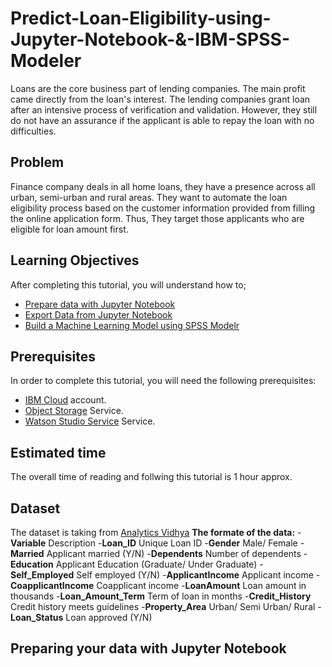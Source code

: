 # Predict-Loan-Eligibility-using-Jupyter-Notebook-&-IBM-SPSS-Modeler
Loans are the core business part of lending companies. The main profit came directly from the loan's interest. The lending companies grant loan after an intensive process of verification and validation. However, they still do not have an assurance if the applicant is able to repay the loan with no difficulties.

## Problem
Finance company deals in all home loans, they have a presence across all urban, semi-urban and rural areas. They want to automate the loan eligibility process based on the customer information provided from filling the online application form.
Thus, They target those applicants who are eligible for loan amount first.

## Learning Objectives
After completing this tutorial, you will understand how to;
- [Prepare data with Jupyter Notebook](#Preparing-your-data-with-Jupyter-Notebook)
- [Export Data from Jupyter Notebook](#)
- [Build a Machine Learning Model using SPSS Modelr](#)

## Prerequisites
In order to complete this tutorial, you will need the following prerequisites:
- [IBM Cloud](https://www.ibm.com/cloud/) account.
- [Object Storage](https://console.bluemix.net/catalog/services/cloud-object-storage) Service.
- [Watson Studio Service](https://console.bluemix.net/catalog/services/watson-studio) Service.

## Estimated time
The overall time of reading and follwing this tutorial is 1 hour approx.

## Dataset
The dataset is taking from [Analytics Vidhya](https://datahack.analyticsvidhya.com/contest/practice-problem-loan-prediction-iii/#data_dictionary)
**The formate of the data:**
-**Variable**            Description
-**Loan_ID**             Unique Loan ID
-**Gender**              Male/ Female
-**Married**             Applicant married (Y/N)
-**Dependents**          Number of dependents
-**Education**           Applicant Education (Graduate/ Under Graduate)
-**Self_Employed**       Self employed (Y/N)
-**ApplicantIncome**     Applicant income
-**CoapplicantIncome**   Coapplicant income
-**LoanAmount**          Loan amount in thousands
-**Loan_Amount_Term**    Term of loan in months
-**Credit_History**      Credit history meets guidelines
-**Property_Area**       Urban/ Semi Urban/ Rural
-**Loan_Status**         Loan approved (Y/N)

## Preparing your data with Jupyter Notebook
